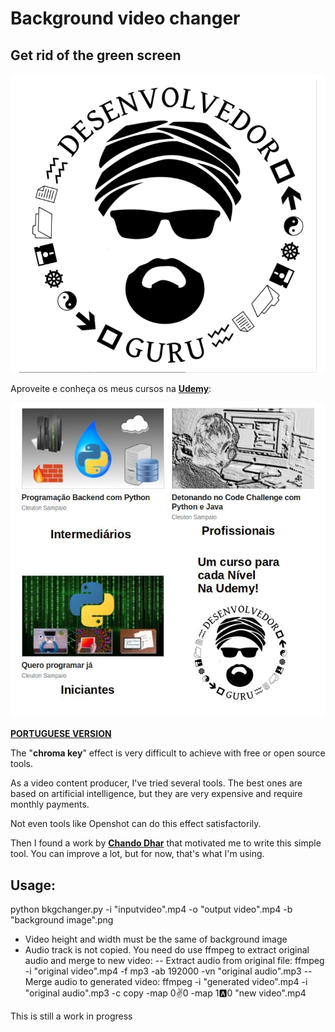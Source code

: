 # Background video changer
## Get rid of the green screen

![](./logo_preto_fundo_branco.png)

Aproveite e conheça os meus cursos na [**Udemy**](https://www.udemy.com/user/cleutonsampaio/):

[![](./cursos.jpeg)](https://www.udemy.com/user/cleutonsampaio/)

[**PORTUGUESE VERSION**](./portuguese.md)

The "**chroma key**" effect is very difficult to achieve with free or open source tools.

As a video content producer, I've tried several tools. The best ones are based on artificial intelligence, but they are very expensive and require monthly payments.

Not even tools like Openshot can do this effect satisfactorily.

Then I found a work by [**Chando Dhar**](https://www.youtube.com/channel/UCwlhFburhQNOsfgeGOyRujg) that motivated me to write this simple tool. You can improve a lot, but for now, that's what I'm using.

## Usage: 
python bkgchanger.py -i "inputvideo".mp4 -o "output video".mp4 -b "background image".png
- Video height and width must be the same of background image
- Audio track is not copied. You need do use ffmpeg to extract original audio and merge to new video: 
   -- Extract audio from original file: 
      ffmpeg -i "original video".mp4 -f mp3 -ab 192000 -vn "original audio".mp3
   -- Merge audio to generated video: 
      ffmpeg -i "generated video".mp4 -i "original audio".mp3 -c copy -map 0:v:0 -map 1:a:0 "new video".mp4

This is still a work in progress